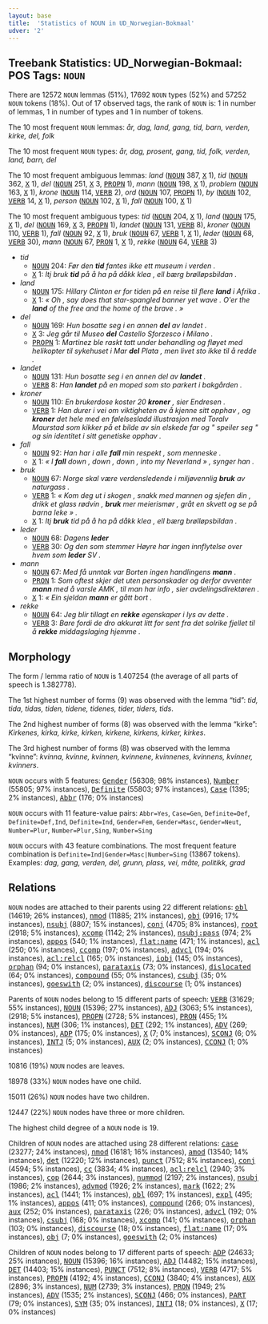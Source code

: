 ```yaml
---
layout: base
title:  'Statistics of NOUN in UD_Norwegian-Bokmaal'
udver: '2'
---
```


## Treebank Statistics: UD_Norwegian-Bokmaal: POS Tags: `NOUN`

There are 12572 `NOUN` lemmas (51%), 17692 `NOUN` types (52%) and 57252 `NOUN` tokens (18%).
Out of 17 observed tags, the rank of `NOUN` is: 1 in number of lemmas, 1 in number of types and 1 in number of tokens.

The 10 most frequent `NOUN` lemmas: <em>år, dag, land, gang, tid, barn, verden, kirke, del, folk</em>

The 10 most frequent `NOUN` types:  <em>år, dag, prosent, gang, tid, folk, verden, land, barn, del</em>

The 10 most frequent ambiguous lemmas: <em>land</em> (<tt><a href="no_bokmaal-pos-NOUN.html">NOUN</a></tt> 387, <tt><a href="no_bokmaal-pos-X.html">X</a></tt> 1), <em>tid</em> (<tt><a href="no_bokmaal-pos-NOUN.html">NOUN</a></tt> 362, <tt><a href="no_bokmaal-pos-X.html">X</a></tt> 1), <em>del</em> (<tt><a href="no_bokmaal-pos-NOUN.html">NOUN</a></tt> 251, <tt><a href="no_bokmaal-pos-X.html">X</a></tt> 3, <tt><a href="no_bokmaal-pos-PROPN.html">PROPN</a></tt> 1), <em>mann</em> (<tt><a href="no_bokmaal-pos-NOUN.html">NOUN</a></tt> 198, <tt><a href="no_bokmaal-pos-X.html">X</a></tt> 1), <em>problem</em> (<tt><a href="no_bokmaal-pos-NOUN.html">NOUN</a></tt> 163, <tt><a href="no_bokmaal-pos-X.html">X</a></tt> 1), <em>krone</em> (<tt><a href="no_bokmaal-pos-NOUN.html">NOUN</a></tt> 114, <tt><a href="no_bokmaal-pos-VERB.html">VERB</a></tt> 2), <em>ord</em> (<tt><a href="no_bokmaal-pos-NOUN.html">NOUN</a></tt> 107, <tt><a href="no_bokmaal-pos-PROPN.html">PROPN</a></tt> 1), <em>by</em> (<tt><a href="no_bokmaal-pos-NOUN.html">NOUN</a></tt> 102, <tt><a href="no_bokmaal-pos-VERB.html">VERB</a></tt> 14, <tt><a href="no_bokmaal-pos-X.html">X</a></tt> 1), <em>person</em> (<tt><a href="no_bokmaal-pos-NOUN.html">NOUN</a></tt> 102, <tt><a href="no_bokmaal-pos-X.html">X</a></tt> 1), <em>fall</em> (<tt><a href="no_bokmaal-pos-NOUN.html">NOUN</a></tt> 100, <tt><a href="no_bokmaal-pos-X.html">X</a></tt> 1)

The 10 most frequent ambiguous types:  <em>tid</em> (<tt><a href="no_bokmaal-pos-NOUN.html">NOUN</a></tt> 204, <tt><a href="no_bokmaal-pos-X.html">X</a></tt> 1), <em>land</em> (<tt><a href="no_bokmaal-pos-NOUN.html">NOUN</a></tt> 175, <tt><a href="no_bokmaal-pos-X.html">X</a></tt> 1), <em>del</em> (<tt><a href="no_bokmaal-pos-NOUN.html">NOUN</a></tt> 169, <tt><a href="no_bokmaal-pos-X.html">X</a></tt> 3, <tt><a href="no_bokmaal-pos-PROPN.html">PROPN</a></tt> 1), <em>landet</em> (<tt><a href="no_bokmaal-pos-NOUN.html">NOUN</a></tt> 131, <tt><a href="no_bokmaal-pos-VERB.html">VERB</a></tt> 8), <em>kroner</em> (<tt><a href="no_bokmaal-pos-NOUN.html">NOUN</a></tt> 110, <tt><a href="no_bokmaal-pos-VERB.html">VERB</a></tt> 1), <em>fall</em> (<tt><a href="no_bokmaal-pos-NOUN.html">NOUN</a></tt> 92, <tt><a href="no_bokmaal-pos-X.html">X</a></tt> 1), <em>bruk</em> (<tt><a href="no_bokmaal-pos-NOUN.html">NOUN</a></tt> 67, <tt><a href="no_bokmaal-pos-VERB.html">VERB</a></tt> 1, <tt><a href="no_bokmaal-pos-X.html">X</a></tt> 1), <em>leder</em> (<tt><a href="no_bokmaal-pos-NOUN.html">NOUN</a></tt> 68, <tt><a href="no_bokmaal-pos-VERB.html">VERB</a></tt> 30), <em>mann</em> (<tt><a href="no_bokmaal-pos-NOUN.html">NOUN</a></tt> 67, <tt><a href="no_bokmaal-pos-PRON.html">PRON</a></tt> 1, <tt><a href="no_bokmaal-pos-X.html">X</a></tt> 1), <em>rekke</em> (<tt><a href="no_bokmaal-pos-NOUN.html">NOUN</a></tt> 64, <tt><a href="no_bokmaal-pos-VERB.html">VERB</a></tt> 3)


* <em>tid</em>
  * <tt><a href="no_bokmaal-pos-NOUN.html">NOUN</a></tt> 204: <em>Før den <b>tid</b> fantes ikke ett museum i verden .</em>
  * <tt><a href="no_bokmaal-pos-X.html">X</a></tt> 1: <em>Itj bruk <b>tid</b> på å ha på dåkk klea , ell bærg brølløpsbildan .</em>
* <em>land</em>
  * <tt><a href="no_bokmaal-pos-NOUN.html">NOUN</a></tt> 175: <em>Hillary Clinton er for tiden på en reise til flere <b>land</b> i Afrika .</em>
  * <tt><a href="no_bokmaal-pos-X.html">X</a></tt> 1: <em>« Oh , say does that star-spangled banner yet wave . O'er the <b>land</b> of the free and the home of the brave . »</em>
* <em>del</em>
  * <tt><a href="no_bokmaal-pos-NOUN.html">NOUN</a></tt> 169: <em>Hun bosatte seg i en annen <b>del</b> av landet .</em>
  * <tt><a href="no_bokmaal-pos-X.html">X</a></tt> 3: <em>Jeg går til Museo <b>del</b> Castello Sforzesco i Milano .</em>
  * <tt><a href="no_bokmaal-pos-PROPN.html">PROPN</a></tt> 1: <em>Martinez ble raskt tatt under behandling og fløyet med helikopter til sykehuset i Mar <b>del</b> Plata , men livet sto ikke til å redde .</em>
* <em>landet</em>
  * <tt><a href="no_bokmaal-pos-NOUN.html">NOUN</a></tt> 131: <em>Hun bosatte seg i en annen del av <b>landet</b> .</em>
  * <tt><a href="no_bokmaal-pos-VERB.html">VERB</a></tt> 8: <em>Han <b>landet</b> på en moped som sto parkert i bakgården .</em>
* <em>kroner</em>
  * <tt><a href="no_bokmaal-pos-NOUN.html">NOUN</a></tt> 110: <em>En brukerdose koster 20 <b>kroner</b> , sier Endresen .</em>
  * <tt><a href="no_bokmaal-pos-VERB.html">VERB</a></tt> 1: <em>Han durer i vei om viktigheten av å kjenne sitt opphav , og <b>kroner</b> det hele med en følelsesladd illustrasjon med Toralv Maurstad som kikker på et bilde av sin elskede far og " speiler seg " og sin identitet i sitt genetiske opphav .</em>
* <em>fall</em>
  * <tt><a href="no_bokmaal-pos-NOUN.html">NOUN</a></tt> 92: <em>Han har i alle <b>fall</b> min respekt , som menneske .</em>
  * <tt><a href="no_bokmaal-pos-X.html">X</a></tt> 1: <em>« I <b>fall</b> down , down , down , into my Neverland » , synger han .</em>
* <em>bruk</em>
  * <tt><a href="no_bokmaal-pos-NOUN.html">NOUN</a></tt> 67: <em>Norge skal være verdensledende i miljøvennlig <b>bruk</b> av naturgass .</em>
  * <tt><a href="no_bokmaal-pos-VERB.html">VERB</a></tt> 1: <em>« Kom deg ut i skogen , snakk med mannen og sjefen din , drikk et glass rødvin , <b>bruk</b> mer meierismør , gråt en skvett og se på barna leke » .</em>
  * <tt><a href="no_bokmaal-pos-X.html">X</a></tt> 1: <em>Itj <b>bruk</b> tid på å ha på dåkk klea , ell bærg brølløpsbildan .</em>
* <em>leder</em>
  * <tt><a href="no_bokmaal-pos-NOUN.html">NOUN</a></tt> 68: <em>Dagens <b>leder</b></em>
  * <tt><a href="no_bokmaal-pos-VERB.html">VERB</a></tt> 30: <em>Og den som stemmer Høyre har ingen innflytelse over hvem som <b>leder</b> SV .</em>
* <em>mann</em>
  * <tt><a href="no_bokmaal-pos-NOUN.html">NOUN</a></tt> 67: <em>Med få unntak var Borten ingen handlingens <b>mann</b> .</em>
  * <tt><a href="no_bokmaal-pos-PRON.html">PRON</a></tt> 1: <em>Som oftest skjer det uten personskader og derfor avventer <b>mann</b> med å varsle AMK , til man har info , sier avdelingsdirektøren .</em>
  * <tt><a href="no_bokmaal-pos-X.html">X</a></tt> 1: <em>« Ein sjeldan <b>mann</b> er gått bort .</em>
* <em>rekke</em>
  * <tt><a href="no_bokmaal-pos-NOUN.html">NOUN</a></tt> 64: <em>Jeg blir tillagt en <b>rekke</b> egenskaper i lys av dette .</em>
  * <tt><a href="no_bokmaal-pos-VERB.html">VERB</a></tt> 3: <em>Bare fordi de dro akkurat litt for sent fra det solrike fjellet til å <b>rekke</b> middagslaging hjemme .</em>

## Morphology

The form / lemma ratio of `NOUN` is 1.407254 (the average of all parts of speech is 1.382778).

The 1st highest number of forms (9) was observed with the lemma “tid”: <em>tid, tida, tidas, tiden, tidene, tidenes, tider, tiders, tids</em>.

The 2nd highest number of forms (8) was observed with the lemma “kirke”: <em>Kirkenes, kirka, kirke, kirken, kirkene, kirkens, kirker, kirkes</em>.

The 3rd highest number of forms (8) was observed with the lemma “kvinne”: <em>kvinna, kvinne, kvinnen, kvinnene, kvinnenes, kvinnens, kvinner, kvinners</em>.

`NOUN` occurs with 5 features: <tt><a href="no_bokmaal-feat-Gender.html">Gender</a></tt> (56308; 98% instances), <tt><a href="no_bokmaal-feat-Number.html">Number</a></tt> (55805; 97% instances), <tt><a href="no_bokmaal-feat-Definite.html">Definite</a></tt> (55803; 97% instances), <tt><a href="no_bokmaal-feat-Case.html">Case</a></tt> (1395; 2% instances), <tt><a href="no_bokmaal-feat-Abbr.html">Abbr</a></tt> (176; 0% instances)

`NOUN` occurs with 11 feature-value pairs: `Abbr=Yes`, `Case=Gen`, `Definite=Def`, `Definite=Def,Ind`, `Definite=Ind`, `Gender=Fem`, `Gender=Masc`, `Gender=Neut`, `Number=Plur`, `Number=Plur,Sing`, `Number=Sing`

`NOUN` occurs with 43 feature combinations.
The most frequent feature combination is `Definite=Ind|Gender=Masc|Number=Sing` (13867 tokens).
Examples: <em>dag, gang, verden, del, grunn, plass, vei, måte, politikk, grad</em>


## Relations

`NOUN` nodes are attached to their parents using 22 different relations: <tt><a href="no_bokmaal-dep-obl.html">obl</a></tt> (14619; 26% instances), <tt><a href="no_bokmaal-dep-nmod.html">nmod</a></tt> (11885; 21% instances), <tt><a href="no_bokmaal-dep-obj.html">obj</a></tt> (9916; 17% instances), <tt><a href="no_bokmaal-dep-nsubj.html">nsubj</a></tt> (8807; 15% instances), <tt><a href="no_bokmaal-dep-conj.html">conj</a></tt> (4705; 8% instances), <tt><a href="no_bokmaal-dep-root.html">root</a></tt> (2918; 5% instances), <tt><a href="no_bokmaal-dep-xcomp.html">xcomp</a></tt> (1142; 2% instances), <tt><a href="no_bokmaal-dep-nsubj-pass.html">nsubj:pass</a></tt> (974; 2% instances), <tt><a href="no_bokmaal-dep-appos.html">appos</a></tt> (540; 1% instances), <tt><a href="no_bokmaal-dep-flat-name.html">flat:name</a></tt> (471; 1% instances), <tt><a href="no_bokmaal-dep-acl.html">acl</a></tt> (250; 0% instances), <tt><a href="no_bokmaal-dep-ccomp.html">ccomp</a></tt> (197; 0% instances), <tt><a href="no_bokmaal-dep-advcl.html">advcl</a></tt> (194; 0% instances), <tt><a href="no_bokmaal-dep-acl-relcl.html">acl:relcl</a></tt> (165; 0% instances), <tt><a href="no_bokmaal-dep-iobj.html">iobj</a></tt> (145; 0% instances), <tt><a href="no_bokmaal-dep-orphan.html">orphan</a></tt> (94; 0% instances), <tt><a href="no_bokmaal-dep-parataxis.html">parataxis</a></tt> (73; 0% instances), <tt><a href="no_bokmaal-dep-dislocated.html">dislocated</a></tt> (64; 0% instances), <tt><a href="no_bokmaal-dep-compound.html">compound</a></tt> (55; 0% instances), <tt><a href="no_bokmaal-dep-csubj.html">csubj</a></tt> (35; 0% instances), <tt><a href="no_bokmaal-dep-goeswith.html">goeswith</a></tt> (2; 0% instances), <tt><a href="no_bokmaal-dep-discourse.html">discourse</a></tt> (1; 0% instances)

Parents of `NOUN` nodes belong to 15 different parts of speech: <tt><a href="no_bokmaal-pos-VERB.html">VERB</a></tt> (31629; 55% instances), <tt><a href="no_bokmaal-pos-NOUN.html">NOUN</a></tt> (15396; 27% instances), <tt><a href="no_bokmaal-pos-ADJ.html">ADJ</a></tt> (3063; 5% instances),  (2918; 5% instances), <tt><a href="no_bokmaal-pos-PROPN.html">PROPN</a></tt> (2728; 5% instances), <tt><a href="no_bokmaal-pos-PRON.html">PRON</a></tt> (455; 1% instances), <tt><a href="no_bokmaal-pos-NUM.html">NUM</a></tt> (306; 1% instances), <tt><a href="no_bokmaal-pos-DET.html">DET</a></tt> (292; 1% instances), <tt><a href="no_bokmaal-pos-ADV.html">ADV</a></tt> (269; 0% instances), <tt><a href="no_bokmaal-pos-ADP.html">ADP</a></tt> (175; 0% instances), <tt><a href="no_bokmaal-pos-X.html">X</a></tt> (7; 0% instances), <tt><a href="no_bokmaal-pos-SCONJ.html">SCONJ</a></tt> (6; 0% instances), <tt><a href="no_bokmaal-pos-INTJ.html">INTJ</a></tt> (5; 0% instances), <tt><a href="no_bokmaal-pos-AUX.html">AUX</a></tt> (2; 0% instances), <tt><a href="no_bokmaal-pos-CCONJ.html">CCONJ</a></tt> (1; 0% instances)

10816 (19%) `NOUN` nodes are leaves.

18978 (33%) `NOUN` nodes have one child.

15011 (26%) `NOUN` nodes have two children.

12447 (22%) `NOUN` nodes have three or more children.

The highest child degree of a `NOUN` node is 19.

Children of `NOUN` nodes are attached using 28 different relations: <tt><a href="no_bokmaal-dep-case.html">case</a></tt> (23277; 24% instances), <tt><a href="no_bokmaal-dep-nmod.html">nmod</a></tt> (16181; 16% instances), <tt><a href="no_bokmaal-dep-amod.html">amod</a></tt> (13540; 14% instances), <tt><a href="no_bokmaal-dep-det.html">det</a></tt> (12220; 12% instances), <tt><a href="no_bokmaal-dep-punct.html">punct</a></tt> (7512; 8% instances), <tt><a href="no_bokmaal-dep-conj.html">conj</a></tt> (4594; 5% instances), <tt><a href="no_bokmaal-dep-cc.html">cc</a></tt> (3834; 4% instances), <tt><a href="no_bokmaal-dep-acl-relcl.html">acl:relcl</a></tt> (2940; 3% instances), <tt><a href="no_bokmaal-dep-cop.html">cop</a></tt> (2644; 3% instances), <tt><a href="no_bokmaal-dep-nummod.html">nummod</a></tt> (2197; 2% instances), <tt><a href="no_bokmaal-dep-nsubj.html">nsubj</a></tt> (1986; 2% instances), <tt><a href="no_bokmaal-dep-advmod.html">advmod</a></tt> (1926; 2% instances), <tt><a href="no_bokmaal-dep-mark.html">mark</a></tt> (1622; 2% instances), <tt><a href="no_bokmaal-dep-acl.html">acl</a></tt> (1441; 1% instances), <tt><a href="no_bokmaal-dep-obl.html">obl</a></tt> (697; 1% instances), <tt><a href="no_bokmaal-dep-expl.html">expl</a></tt> (495; 1% instances), <tt><a href="no_bokmaal-dep-appos.html">appos</a></tt> (411; 0% instances), <tt><a href="no_bokmaal-dep-compound.html">compound</a></tt> (266; 0% instances), <tt><a href="no_bokmaal-dep-aux.html">aux</a></tt> (252; 0% instances), <tt><a href="no_bokmaal-dep-parataxis.html">parataxis</a></tt> (226; 0% instances), <tt><a href="no_bokmaal-dep-advcl.html">advcl</a></tt> (192; 0% instances), <tt><a href="no_bokmaal-dep-csubj.html">csubj</a></tt> (168; 0% instances), <tt><a href="no_bokmaal-dep-xcomp.html">xcomp</a></tt> (141; 0% instances), <tt><a href="no_bokmaal-dep-orphan.html">orphan</a></tt> (103; 0% instances), <tt><a href="no_bokmaal-dep-discourse.html">discourse</a></tt> (18; 0% instances), <tt><a href="no_bokmaal-dep-flat-name.html">flat:name</a></tt> (17; 0% instances), <tt><a href="no_bokmaal-dep-obj.html">obj</a></tt> (7; 0% instances), <tt><a href="no_bokmaal-dep-goeswith.html">goeswith</a></tt> (2; 0% instances)

Children of `NOUN` nodes belong to 17 different parts of speech: <tt><a href="no_bokmaal-pos-ADP.html">ADP</a></tt> (24633; 25% instances), <tt><a href="no_bokmaal-pos-NOUN.html">NOUN</a></tt> (15396; 16% instances), <tt><a href="no_bokmaal-pos-ADJ.html">ADJ</a></tt> (14482; 15% instances), <tt><a href="no_bokmaal-pos-DET.html">DET</a></tt> (14403; 15% instances), <tt><a href="no_bokmaal-pos-PUNCT.html">PUNCT</a></tt> (7512; 8% instances), <tt><a href="no_bokmaal-pos-VERB.html">VERB</a></tt> (4717; 5% instances), <tt><a href="no_bokmaal-pos-PROPN.html">PROPN</a></tt> (4192; 4% instances), <tt><a href="no_bokmaal-pos-CCONJ.html">CCONJ</a></tt> (3840; 4% instances), <tt><a href="no_bokmaal-pos-AUX.html">AUX</a></tt> (2896; 3% instances), <tt><a href="no_bokmaal-pos-NUM.html">NUM</a></tt> (2739; 3% instances), <tt><a href="no_bokmaal-pos-PRON.html">PRON</a></tt> (1949; 2% instances), <tt><a href="no_bokmaal-pos-ADV.html">ADV</a></tt> (1535; 2% instances), <tt><a href="no_bokmaal-pos-SCONJ.html">SCONJ</a></tt> (466; 0% instances), <tt><a href="no_bokmaal-pos-PART.html">PART</a></tt> (79; 0% instances), <tt><a href="no_bokmaal-pos-SYM.html">SYM</a></tt> (35; 0% instances), <tt><a href="no_bokmaal-pos-INTJ.html">INTJ</a></tt> (18; 0% instances), <tt><a href="no_bokmaal-pos-X.html">X</a></tt> (17; 0% instances)

